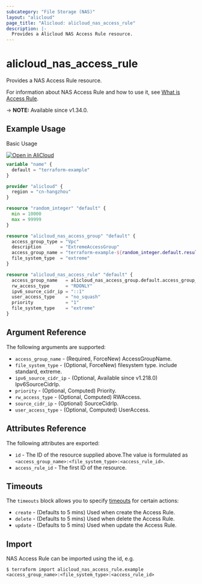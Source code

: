 ```yaml
---
subcategory: "File Storage (NAS)"
layout: "alicloud"
page_title: "Alicloud: alicloud_nas_access_rule"
description: |-
  Provides a Alicloud NAS Access Rule resource.
---
```


# alicloud_nas_access_rule

Provides a NAS Access Rule resource. 

For information about NAS Access Rule and how to use it, see [What is Access Rule](https://www.alibabacloud.com/help/en/nas/developer-reference/api-nas-2017-06-26-createaccessrule).

-> **NOTE:** Available since v1.34.0.

## Example Usage

Basic Usage

<div style="display: block;margin-bottom: 40px;"><div class="oics-button" style="float: right;position: absolute;margin-bottom: 10px;">
  <a href="https://api.aliyun.com/api-tools/terraform?resource=alicloud_nas_access_rule&exampleId=a173801b-1e04-f167-4152-54456b0837be7cead684&activeTab=example&spm=docs.r.nas_access_rule.0.a173801b1e&intl_lang=EN_US" target="_blank">
    <img alt="Open in AliCloud" src="https://img.alicdn.com/imgextra/i1/O1CN01hjjqXv1uYUlY56FyX_!!6000000006049-55-tps-254-36.svg" style="max-height: 44px; max-width: 100%;">
  </a>
</div></div>

```terraform
variable "name" {
  default = "terraform-example"
}

provider "alicloud" {
  region = "cn-hangzhou"
}

resource "random_integer" "default" {
  min = 10000
  max = 99999
}

resource "alicloud_nas_access_group" "default" {
  access_group_type = "Vpc"
  description       = "ExtremeAccessGroup"
  access_group_name = "terraform-example-${random_integer.default.result}"
  file_system_type  = "extreme"
}

resource "alicloud_nas_access_rule" "default" {
  access_group_name   = alicloud_nas_access_group.default.access_group_name
  rw_access_type      = "RDONLY"
  ipv6_source_cidr_ip = "::1"
  user_access_type    = "no_squash"
  priority            = "1"
  file_system_type    = "extreme"
}

```

## Argument Reference

The following arguments are supported:
* `access_group_name` - (Required, ForceNew) AccessGroupName.
* `file_system_type` - (Optional, ForceNew) filesystem type. include standard, extreme.
* `ipv6_source_cidr_ip` - (Optional, Available since v1.218.0) Ipv6SourceCidrIp.
* `priority` - (Optional, Computed) Priority.
* `rw_access_type` - (Optional, Computed) RWAccess.
* `source_cidr_ip` - (Optional) SourceCidrIp.
* `user_access_type` - (Optional, Computed) UserAccess.

## Attributes Reference

The following attributes are exported:
* `id` - The ID of the resource supplied above.The value is formulated as `<access_group_name>:<file_system_type>:<access_rule_id>`.
* `access_rule_id` - The first ID of the resource.

## Timeouts

The `timeouts` block allows you to specify [timeouts](https://www.terraform.io/docs/configuration-0-11/resources.html#timeouts) for certain actions:
* `create` - (Defaults to 5 mins) Used when create the Access Rule.
* `delete` - (Defaults to 5 mins) Used when delete the Access Rule.
* `update` - (Defaults to 5 mins) Used when update the Access Rule.

## Import

NAS Access Rule can be imported using the id, e.g.

```shell
$ terraform import alicloud_nas_access_rule.example <access_group_name>:<file_system_type>:<access_rule_id>
```